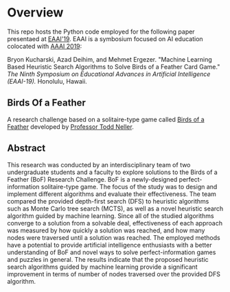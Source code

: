 # Overview
This repo hosts the Python code employed for the following paper presentaed at [EAAI'19](https://aaai.org/Conferences/AAAI-19/eaai-19/eaai-19-call/). EAAI is a symbosium focused on AI education colocated with [AAAI 2019](https://aaai.org/Conferences/AAAI-19/):

Bryon Kucharski, Azad Deihim, and Mehmet Ergezer. "Machine Learning Based Heuristic Search Algorithms to Solve Birds of a Feather Card Game." *The Ninth Symposium on Educational Advances in Artificial Intelligence (EAAI-19).* Honolulu, Hawaii.

## Birds Of a Feather
A research challenge based on a solitaire-type game called [Birds of a Feather](http://cs.gettysburg.edu/~tneller/puzzles/boaf/birds-of-a-feather-challenge.pdf) developed by [Professor Todd Neller](http://cs.gettysburg.edu/~tneller/).

## Abstract
This research was conducted by an interdisciplinary team of two undergraduate students and a faculty to explore solutions to the Birds of a Feather (BoF) Research Challenge. BoF is a newly-designed perfect-information solitaire-type game. The focus of the study was to design and implement different algorithms and evaluate their effectiveness. The team compared the provided depth-first search (DFS) to heuristic algorithms such as Monte Carlo tree search (MCTS), as well as a novel heuristic search algorithm guided by machine learning. Since all of the studied algorithms converge to a solution from a solvable deal, effectiveness of each approach was measured by how quickly a solution was reached, and how many nodes were traversed until a solution was reached. The employed methods have a potential to provide artificial intelligence enthusiasts with a better understanding of BoF and novel ways to solve perfect-information games and puzzles in general. The results indicate that the proposed heuristic search algorithms guided by machine learning provide a significant improvement in terms of number of nodes traversed over the provided DFS algorithm.
